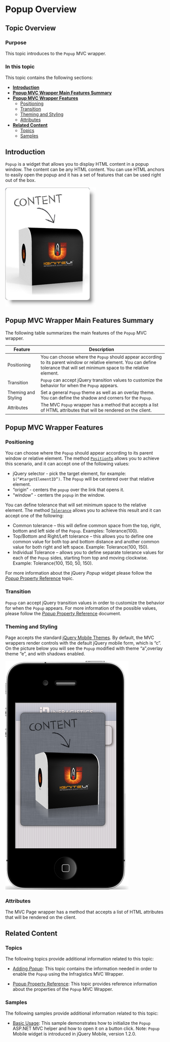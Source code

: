 ﻿<!--
|metadata|
{
    "fileName": "popup-overview",
    "controlName": "Popup",
    "tags": ["Layouts","MVC"]
}
|metadata|
-->

# Popup Overview

## Topic Overview

### Purpose

This topic introduces to the `Popup` MVC wrapper.

### In this topic

This topic contains the following sections:

-   [**Introduction**](#introduction)
-   [**Popup MVC Wrapper Main Features Summary**](#summary)
-   [**Popup MVC Wrapper Features**](#features)
	-   [Positioning](#positioning)
    -   [Transition](#transition)
    -   [Theming and Styling](#theming-styling)
    -   [Attributes](#attributes)
-   [**Related Content**](#related-content)
    -   [Topics](#topics)
    -   [Samples](#samples)


## <a id="introduction"></a> Introduction

`Popup` is a widget that allows you to display HTML content in a popup window. The content can be any HTML content. You can use HTML anchors to easily open the popup and it has a set of features that can be used right out of the box.

![](images/02_PopupOverview_1.png)



## <a id="summary"></a> Popup MVC Wrapper Main Features Summary

The following table summarizes the main features of the `Popup` MVC wrapper.

Feature | Description
---|---
Positioning | You can choose where the `Popup` should appear according to its parent window or relative element. You can define tolerance that will set minimum space to the relative element.
Transition | `Popup` can accept jQuery transition values to customize the behavior for when the `Popup` appears.
Theming and Styling | Set a general `Popup` theme as well as an overlay theme. You can define the shadow and corners for the `Popup`.
Attributes | The MVC `Popup` wrapper has a method that accepts a list of HTML attributes that will be rendered on the client.




## <a id="features"></a> Popup MVC Wrapper Features

### <a id="positioning"></a> Positioning

You can choose where the `Popup` should appear according to its parent window or relative element. The method [`PositionTo`](Infragistics.Web.Mvc.Mobile~Infragistics.Web.Mvc.Mobile.PopupWrapper~PositionTo.html) allows you to achieve this scenario, and it can accept one of the following values:

-   jQuery selector - pick the target element, for example: `$(“#targetElementID”)`. The `Popup` will be centered over that relative element.
-   “origin” - centers the `popup` over the link that opens it.
-   “window” - centers the `popup` in the window.

 

You can define tolerance that will set minimum space to the relative element. The method [`Tolerance`](Infragistics.Web.Mvc.Mobile~Infragistics.Web.Mvc.Mobile.PopupWrapper~Tolerance.html) allows you to achieve this result and it can accept one of the following:

-   Common tolerance – this will define common space from the top, right, bottom and left side of the `Popup`. Examples: Tolerance(100).
-   Top/Bottom and Right/Left tolerance – this allows you to define one common value for both top and bottom distance and another common value for both right and left space. Example: Tolerance(100, 150).
-   Individual Tolerance – allows you to define separate tolerance values for each of the `Popup` sides, starting from top and moving clockwise. Example: Tolerance(100, 150, 50, 150).

For more information about the jQuery *Popup* widget please follow the [*Popup* Property Reference](Popup-Property-Reference.html) topic.

### <a id="transition"></a> Transition

`Popup` can accept jQuery transition values in order to customize the behavior for when the `Popup` appears. For more information of the possible values, please follow the [*Popup* Property Reference](Popup-Property-Reference.html) document.

### <a id="theming-styling"></a> Theming and Styling

Page accepts the standard [jQuery Mobile Themes](http://jquerymobile.com/demos/1.1.1/docs/api/themes.html). By default, the MVC wrappers render controls with the default jQuery mobile form, which is “c”. On the picture below you will see the `Popup` modified with theme “a”,overlay theme “e”, and with shadows enabled.

![](images/02_PopupOverview_2.png)

### <a id="attributes"></a> Attributes

The MVC Page wrapper has a method that accepts a list of HTML attributes that will be rendered on the client.



## <a id="related-content"></a> Related Content

### <a id="topics"></a> Topics

The following topics provide additional information related to this topic:

- [Adding *Popup*](Adding-Popup.html): This topic contains the information needed in order to enable the `Popup` using the Infragistics MVC Wrapper.

- [Popup Property Reference](Popup-Property-Reference.html): This topic provides reference information about the properties of the `Popup` MVC Wrapper.


### <a id="samples"></a> Samples

The following samples provide additional information related to this topic:

- [Basic Usage](%%SamplesUrl%%/mobile-popup/basic-usage): This sample demonstrates how to initialize the `Popup` ASP.NET MVC helper and how to open it on a button click. Note: `Popup` Mobile widget is introduced in jQuery Mobile, version 1.2.0.





 

 


